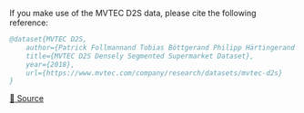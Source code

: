 If you make use of the MVTEC D2S data, please cite the following reference:

``` bibtex 
@dataset{MVTEC D2S,
	author={Patrick Follmannand Tobias Böttgerand Philipp Härtingerand Rebecca Königand Markus Ulrich},
	title={MVTEC D2S Densely Segmented Supermarket Dataset},
	year={2018},
	url={https://www.mvtec.com/company/research/datasets/mvtec-d2s}
}
```

[🔗 Source](https://www.mvtec.com/company/research/datasets/mvtec-d2s)